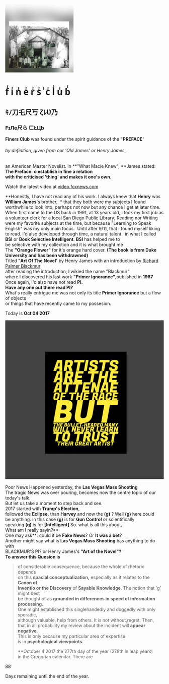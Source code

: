 ![](/assets/1481229413215.jpg)

# f̾ i̾ n̾ e̾ r̾ s̾ ̾ c̾ l̾ u̾ b̾

## ｷﾉ刀乇尺丂 ζﾚƲ乃

### FɪЛe尺ら ㄈŁЦb

**Finers Club** was found under the spirit guidance of the **"PREFACE'**

###### by definition, given from our 'Old James' or Henry James,

an American Master Novelist. In **"What Macie Knew", **James stated:  
 **The Preface:**
 **o establish in fine a relation  
  with the criticised 'thing' and makes it one's own.**
<script type="text/javascript" src="http://video.foxnews.com/v/embed.js?id=5601940104001&w=466&h=263"></script><noscript>Watch the latest video at <a href="http://video.foxnews.com">video.foxnews.com</a></noscript>
**Honestly, I have not read any of his work. I always knew that **Henry** was **William James**'s brother,  *
 that they both were my subjects I found worthwhile to look into, perhaps not now but any chance I get at later time. When first came to the US back in 1991, at 13 years old, I took my first job as a volunteer clerk for a local San Diego Public Library; Reading nor Writing were my favorite subjects at the time, but because "Learning to Speak English" was my only main focus. 
  Until after 9/11, that I found myself liking to read. I'd also developed through time, a natural talent  
  in what I called **BSI** or **Book Selective Intelligent**. **BSI** has helped me to  
  be selective with my collection and it is what brought me  
  The **"Orange Flower"** for it's orange hard cover. **\(The book is from Duke University and has been withdrawned\)**  
  Titled **"Art Of The Novel'** by Henry James with an introduction by [Richard Palmer Blackmur](https://en.m.wikipedia.org/wiki/R._P._Blackmur)  
  after reading the introduction, I wikied the name "Blackmur"  
  where I discovered his last work **"Primer Ignorance"**,published in **1967**  
Once again, I'd also have not read **PI.**  
  **Have any one out there read PI?**  
What's really entrigue me was not only its title **Primer Ignorance** but a flow of objects  
or things that have recently came to my possesion.

Today is **Oct 04 2017**

![](/assets/PicsArt_10-07-11.50.10.jpg)

Poor News Happened yesterday, the **Las Vegas Mass Shooting**  
The tragic News was over pouring, becomes now the centre topic of our today's talk.  
 But let us take a moment to step back and see.  
 2017 started with **Trump's Election**,  
followed the **Eclipse,** than **Harvey** and now the **\(g\)** ? Well **\(g\)** here could  
be anything. In this case **\(g\)** is for **Gun Control** or scientifically  
speaking **\(g\)** is for **\[Intelligent\]** So. what is all this about,  
What am I really sayin?**  
One may ask**: could it be **Fake News**? Or **It was a bet**?  
  Another might say what is **Las Vegas Mass Shooting** has anything to do with  
 BLACKMUR'S PI? or Henry James's **"Art of the Novel"?**  
  **To answer this Quesion is**

> of considerable consequence, because the whole of rhetoric depends  
>       on this **spacial conceptualization,** especially as it relates to the **Canon of  
>         Inventio or the Discovery** of **Sayable Knowledge**. The notion that 'g' might best  
>        be thought of as **grounded in differences in speed of information processing.**  
>       One might established this singlehandedly and doggedly with only sporadic,  
>       although valuable, help from others. It is not without,regret, Then,  
>       that in all probability my review about the incident will **appear negative**.  
>       This is only because my particular area of expertise  
>     is in **psychological viewpoints.**
>
> \*\*October 4 2017 the 277th day of the year \(278th in leap years\)  
> in the Gregorian calendar. There are

88

Days remaining until the end of the year.

